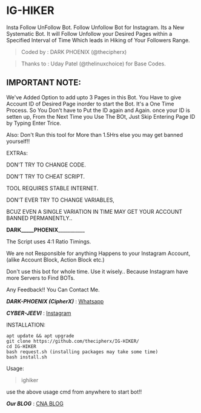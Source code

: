 # IG-HIKER
Insta Follow UnFollow Bot.
Follow Unfollow Bot for Instagram.
Its a New Systematic Bot. 
It will Follow Unfollow your Desired Pages within
a Specified Interval of Time
Which leads in Hiking of Your Followers Range.

> Coded by : DARK PHOENIX (@thecipherx)

> Thanks to : Uday Patel  (@thelinuxchoice) for Base Codes.

## IMPORTANT NOTE: 
We've Added Option to add upto 3 Pages in this Bot.
You Have to give Account ID of Desired Page inorder to start the Bot.
It's a One Time Process. So You Don't have to Put the ID again and Again.
once your ID is setten up, From the Next Time you Use The BOt, Just Skip Entering Page ID by Typing Enter Trice.

Also: Don't Run this tool for More than 1.5Hrs else you may get banned yourself!!

EXTRAs:

DON'T TRY TO CHANGE CODE.

DON'T TRY TO CHEAT SCRIPT.

TOOL REQUIRES STABLE INTERNET.
 
DON'T EVER TRY TO CHANGE VARIABLES,

BCUZ EVEN A SINGLE VARIATION IN TIME MAY 
GET YOUR ACCOUNT BANNED PERMANENTLY..

________DARK_____PHOENIX___________________


The Script uses 4:1 Ratio Timings.

We are not Responsible for anything Happens to your
Instagram Account, (alike Account Block, Action Block etc.)

Don't use this bot for whole time.
Use it wisely..
Because Instagram have more Servers to Find BOTs.

Any Feedback!!
You Can Contact Me.

***DARK-PHOENIX (CipherX)***
: [Whatsapp](http://wa.me/15817003192/)

***CYBER-JEEVI***
: [Instagram](https://instagram.com/cyberjeevi/)

INSTALLATION:
```
apt update && apt upgrade
git clone https://github.com/thecipherx/IG-HIKER/
cd IG-HIKER
bash request.sh (installing packages may take some time)
bash install.sh
```

Usage:
> ighiker

use the above usage cmd from anywhere to start bot!!

***Our BLOG*** : [CNA BLOG](https://cna-community-forum.blogspot.com/)

